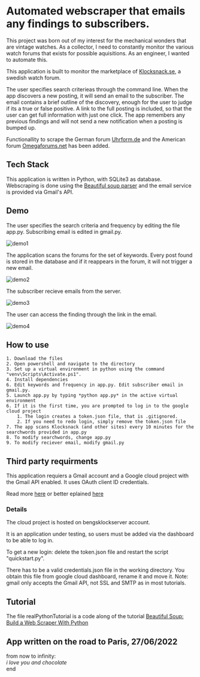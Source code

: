 # Automated webscraper that emails any findings to subscribers.
This project was born out of my interest for the mechanical wonders that are vintage watches. As a collector, I need to constantly monitor the various watch forums that exists for possible aquisitions. As an engineer, I wanted to automate this.

This application is built to monitor the marketplace of [Klocksnack.se](https://klocksnack.se/forums/handla-s%C3%A4ljes-bytes.11/), a swedish watch forum.

The user specifies search criterieas through the command line. When the app discovers a new posting, it will send an email to the subscriber. The email contains a brief outline of the discovery, enough for the user to judge if its a true or false positive. A link to the full posting is included, so that the user can get full information with just one click. The app remembers any previous findings and will not send a new notification when a posting is bumped up.

Functionallity to scrape the German forum [Uhrform.de](https://uhrforum.de/forums/angebote.11/) and the American forum [Omegaforums.net](https://omegaforums.net/forums/private-watch-sales/) has been added.

## Tech Stack
This application is written in Python, with SQLite3 as database. Webscraping is done using the [Beautiful soup parser](https://beautiful-soup-4.readthedocs.io/en/latest/#) and the email service is provided via Gmail's API.

## Demo
The user specifies the search criteria and frequency by editing the file app.py. Subscribing email is edited in gmail.py.

![demo1](https://github.com/joelbengs/TheGoldDigger/blob/media/images/demo1.png?raw=true)

The application scans the forums for the set of keywords. Every post found is stored in the database and if it reappears in the forum, it will not trigger a new email.

![demo2](https://github.com/joelbengs/TheGoldDigger/blob/media/images/demo2.png?raw=true)

The subscriber recieve emails from the server.

![demo3](https://github.com/joelbengs/TheGoldDigger/blob/media/images/demo3.png?raw=true)

The user can access the finding through the link in the email.

![demo4](https://github.com/joelbengs/TheGoldDigger/blob/media/images/demo4.png?raw=true)

## How to use
    1. Download the files
    2. Open powershell and navigate to the directory
    3. Set up a virtual environment in python using the command "venv\Scripts\Activate.ps1".
    4. Install dependencies
    6. Edit keywords and frequency in app.py. Edit subscriber email in gmail.py.
    5. Launch app.py by typing *python app.py* in the active virtual environment
    6. If it is the first time, you are prompted to log in to the google cloud project
        1. The login creates a token.json file, that is .gitignored.
        2. If you need to redo login, simply remove the token.json file
    7. The app scans Klocksnack (and other sites) every 10 minutes for the searchwords provided in app.py
    8. To modify searchwords, change app.py
    9. To modify reciever email, modify gmail.py

## Third party requirments
This application requiers a Gmail account and a Google cloud project with the Gmail API enabled. It uses OAuth client ID credentials.

Read more [here](https://developers.google.com/gmail/api/quickstart/python) or better eplained [here](https://www.javatpoint.com/gmail-api-in-python)

### Details
The cloud project is hosted on bengsklockserver account.

It is an application under testing, so users must be added via the dashboard to be able to log in.

To get a new login: delete the token.json file and restart the script "quickstart.py".

There has to be a valid credentials.json file in the working directory. You obtain this file from google cloud dashboard, rename it and move it.
Note: gmail only accepts the Gmail API, not SSL and SMTP as in most tutorials.

## Tutorial
The file realPythonTutorial is a code along of the tutorial [Beautiful Soup: Build a Web Scraper With Python](https://realpython.com/beautiful-soup-web-scraper-python/)

## App written on the road to Paris, 27/06/2022
from now to infinity:\
    *i love you and chocolate*\
end
